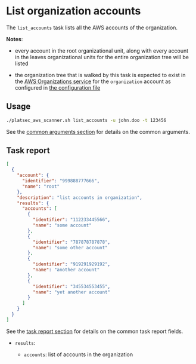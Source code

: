 # List organization accounts

The `list_accounts` task lists all the AWS accounts of the organization.

**Notes**:

- every account in the root organizational unit, along with every account in the leaves organizational units for the
  entire organization tree will be listed

- the organization tree that is walked by this task is expected to exist in the
  [AWS Organizations service][aws-organizations] for the `organization` account as configured in
  [the configuration file](../configuration.md#organization)

## Usage

```sh
./platsec_aws_scanner.sh list_accounts -u john.doo -t 123456
```

See the [common arguments section](../usage.md#common-arguments) for details on the common arguments.

## Task report

```json
[
  {
    "account": {
      "identifier": "999888777666",
      "name": "root"
    },
    "description": "list accounts in organization",
    "results": {
      "accounts": [
        {
          "identifier": "112233445566",
          "name": "some account"
        },
        {
          "identifier": "787878787878",
          "name": "some other account"
        },
        {
          "identifier": "919291929192",
          "name": "another account"
        },
        {
          "identifier": "345534553455",
          "name": "yet another account"
        }
      ]
    }
  }
]
```

See the [task report section](../usage.md#task-report) for details on the common task report fields.

- `results`:

  - `accounts`: list of accounts in the organization

[aws-organizations]: https://docs.aws.amazon.com/organizations/latest/userguide/orgs_introduction.html
